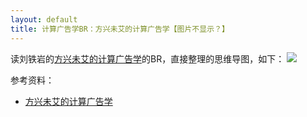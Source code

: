 ```yaml
---
layout: default 
title: 计算广告学BR：方兴未艾的计算广告学【图片不显示？】
---
```

读刘铁岩的[方兴未艾的计算广告学](http://blog.sina.com.cn/s/blog_4caedc7a0102eshz.html)的BR，直接整理的思维导图，如下：
<img src="https://github-camo.global.ssl.fastly.net/9417174ec6acc1f750cf493f9c6a675e714463a1/687474703a2f2f6172746875723530332e6769746875622e696f2f626c6f672f6173736574732f7069632f3230313331302f323031332d31302d30392d436f6d7075746174696f6e616c2d4164766572746973696e672d42522d666c6f7572697368696e672d636f6d7075746174696f6e616c2d6164766572746973696e672e706e67">


参考资料：

* [方兴未艾的计算广告学](http://blog.sina.com.cn/s/blog_4caedc7a0102eshz.html)